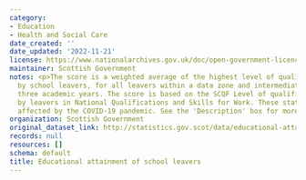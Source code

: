 ```yaml
---
category:
- Education
- Health and Social Care
date_created: ''
date_updated: '2022-11-21'
license: https://www.nationalarchives.gov.uk/doc/open-government-licence/version/3/
maintainer: Scottish Government
notes: <p>The score is a weighted average of the highest level of qualification achieved
  by school leavers, for all leavers within a data zone and intermediate zone, over
  three academic years. The score is based on the SCQF Level of qualifications gained
  by leavers in National Qualifications and Skills for Work. These statistics are
  affected by the COVID-19 pandemic. See the 'Description' box for more information.</p>
organization: Scottish Government
original_dataset_link: http://statistics.gov.scot/data/educational-attainment-of-school-leavers
records: null
resources: []
schema: default
title: Educational attainment of school leavers
---
```

